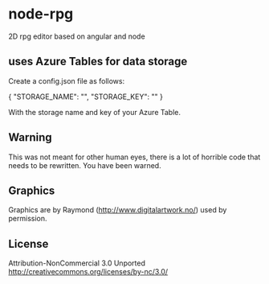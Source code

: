 # node-rpg

2D rpg editor based on angular and node

## uses Azure Tables for data storage

Create a config.json file as follows:

{
    "STORAGE_NAME": "",
    "STORAGE_KEY": ""
}

With the storage name and key of your Azure Table.

## Warning

This was not meant for other human eyes, there is a lot of horrible code that needs to be rewritten. You have been warned.

## Graphics

Graphics are by Raymond (http://www.digitalartwork.no/) used by permission.

## License

Attribution-NonCommercial 3.0 Unported
http://creativecommons.org/licenses/by-nc/3.0/